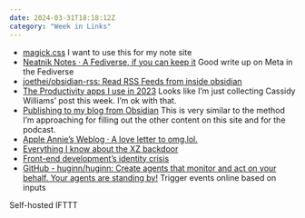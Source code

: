 ```yaml
---
date: 2024-03-31T18:18:12Z
category: "Week in Links"
---
```


* [magick.css](https://css.winterveil.net/?utm_source=tldrwebdev) I want to use this for my note site
* [Neatnik Notes · A Fediverse, if you can keep it](https://notes.neatnik.net/2024/03/a-fediverse-if-you-can-keep-it) Good write up on Meta in the Fediverse
* [joethei/obsidian-rss: Read RSS Feeds from inside obsidian](https://github.com/joethei/obsidian-rss) 
* [The Productivity apps I use in 2023](https://blog.cassidoo.co/post/producivity-apps-2023/?utm_source=ownyourweb&utm_medium=email&utm_campaign=issue-12) Looks like I’m just collecting Cassidy Williams’ post this week. I’m ok with that. 
* [Publishing to my blog from Obsidian](https://blog.cassidoo.co/post/publishing-from-obsidian/?utm_source=ownyourweb&utm_medium=email&utm_campaign=issue-12) This is very similar to the method I’m approaching for filling out the other content on this site and for the podcast. 
* [Apple Annie’s Weblog · A love letter to omg.lol.](https://web.archive.org/web/20240330040730/https://weblog.anniegreens.lol/2024/01/a-love-letter-to-omg-lol) 
* [Everything I know about the XZ backdoor](https://boehs.org/node/everything-i-know-about-the-xz-backdoor) 
* [Front-end development’s identity crisis](https://www.ellyloel.com/blog/front-end-development-s-identity-crisis/) 
* [GitHub - huginn/huginn: Create agents that monitor and act on your behalf. Your agents are standing by!](https://github.com/huginn/huginn?utm_source=ownyourweb&utm_medium=email&utm_campaign=issue-09) Trigger events online based on inputs

Self-hosted IFTTT